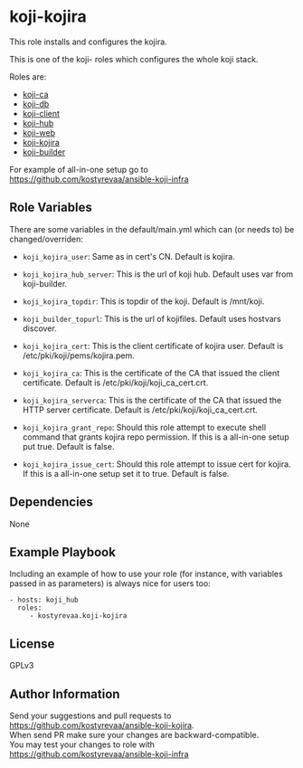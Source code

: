 koji-kojira
=========

 This role installs and configures the kojira.

This is one of the koji- roles which configures the whole koji stack.

Roles are:

 * [koji-ca](https://galaxy.ansible.com/kostyrevaa/koji-ca)
 * [koji-db](https://galaxy.ansible.com/kostyrevaa/koji-db)
 * [koji-client](https://galaxy.ansible.com/kostyrevaa/koji-client)
 * [koji-hub](https://galaxy.ansible.com/kostyrevaa/koji-hub)
 * [koji-web](https://galaxy.ansible.com/kostyrevaa/koji-web)
 * [koji-kojira](https://galaxy.ansible.com/kostyrevaa/koji-kojira)
 * [koji-builder](https://galaxy.ansible.com/kostyrevaa/koji-builder)

For example of all-in-one setup go to https://github.com/kostyrevaa/ansible-koji-infra

Role Variables
--------------

There are some variables in the default/main.yml which can (or needs to) be changed/overriden:

* `koji_kojira_user`: Same as in cert's CN. Default is kojira.

* `koji_kojira_hub_server`: This is the url of koji hub. Default uses var from koji-builder.

* `koji_kojira_topdir`: This is topdir of the koji. Default is /mnt/koji.

* `koji_builder_topurl`: This is the url of kojifiles. Default uses hostvars discover.

* `koji_kojira_cert`: This is the client certificate of kojira user. Default is /etc/pki/koji/pems/kojira.pem.

* `koji_kojira_ca`: This is the certificate of the CA that issued the client certificate. Default is /etc/pki/koji/koji_ca_cert.crt.

* `koji_kojira_serverca`: This is the certificate of the CA that issued the HTTP server certificate. Default is /etc/pki/koji/koji_ca_cert.crt.

* `koji_kojira_grant_repo`: Should this role attempt to execute shell command that grants kojira repo permission. If this is a all-in-one setup put true. Default is false.

* `koji_kojira_issue_cert`: Should this role attempt to issue cert for kojira. If this is a all-in-one setup set it to true. Default is false.


Dependencies
------------

None

Example Playbook
----------------

Including an example of how to use your role (for instance, with variables passed in as parameters) is always nice for users too:

    - hosts: koji_hub
      roles:
         - kostyrevaa.koji-kojira

License
-------

GPLv3

Author Information
------------------

Send your suggestions and pull requests to https://github.com/kostyrevaa/ansible-koji-kojira.  
When send PR make sure your changes are backward-compatible.  
You may test your changes to role with https://github.com/kostyrevaa/ansible-koji-infra

